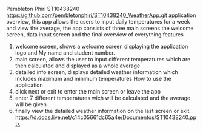 Pembleton Phiri ST10438240
https://github.com/pembletonphiri/ST10438240_WeatherApp.git 
application overview, this app allows the users to input daily temperatures for a week and view the average, the app consists of three main screens the welcome screen, data input screen and the final overview of everything
features
1. welcome screen, shows a welcome screen displaying the application logo and My name and student number.
2. main screen, allows the user to input different temperatures which are then calculated and displayed as a whole average
3. detailed info screen, displays detailed weather information which includes maximum and minimum temperatures
How to use the application
1. click next or exit to enter the main screen or leave the app
2. enter 7 different temperatures wich will be calculated and the average will be given
3. finally view the detailed weather information on the last screen or exit.
https://d.docs.live.net/c14c05661dc65a4e/Documentos/ST10438240.pptx
